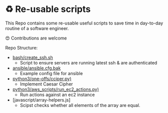 # :recycle: Re-usable scripts
This Repo contains some re-usable useful scripts to save time in day-to-day routine of a software engineer.

:heart_eyes: Contributions are welcome


Repo Structure:
- [bash/create_ssh.sh](https://github.com/AdnanMuhib/Reusable-scripts/blob/main/bash/create_ssh.sh)
    - Script to ensure servers are running latest ssh & are authenticated
- [ansible/ansible.cfg.bak](https://github.com/AdnanMuhib/Reusable-scripts/blob/main/ansible/ansible.cfg.bak)
    - Example config file for ansible
- [python3/one-offs/cciper.py)](./python3/one-offs/cciper.py)
    - Implement Caesar Cipher
- [python3/aws_scripts/run_ec2_actions.py)](./python3/aws_scripts/run_ec2_actions.py)
    - Run actions against an ec2 instance
- [javascript/array-helpers.js]
    - Scipst checks whether all elements of the array are equal.

